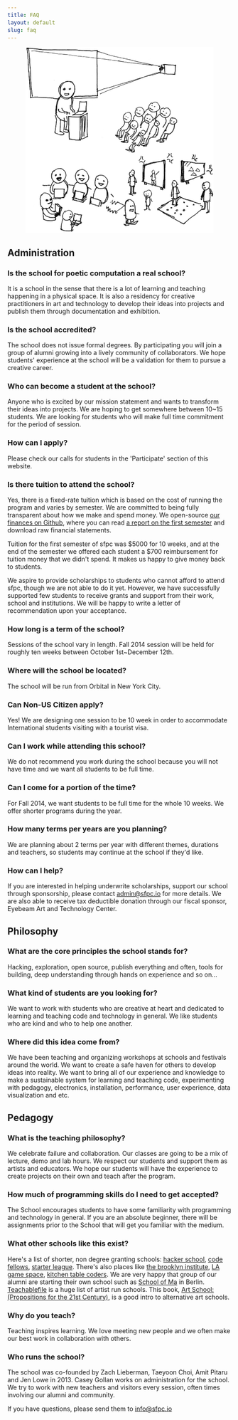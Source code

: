 ```yaml
---
title: FAQ
layout: default
slug: faq
---
```

<figure class="pull-right">
	<img src="/img/press/sfpcstyle.jpg">
</figure>

## Administration

### Is the school for poetic computation a real school?

It is a school in the sense that there is a lot of learning and teaching happening in a physical space. It is also a residency for creative practitioners in art and technology to develop their ideas into projects and publish them through documentation and exhibition.

### Is the school accredited?

The school does not issue formal degrees. By participating you will join a group of alumni growing into a lively community of collaborators. We hope students' experience at the school will be a validation for them to pursue a creative career.

### Who can become a student at the school?

Anyone who is excited by our mission statement and wants to transform their ideas into projects. We are hoping to get somewhere between 10~15 students. We are looking for students who will make full time commitment for the period of session.

### How can I apply?

Please check our calls for students in the 'Participate' section of this website.

### Is there tuition to attend the school?

Yes, there is a fixed-rate tuition which is based on the cost of running the program and varies by semester.
We are committed to being fully transparent about how we make and spend money. We open-source <a target="_blank" href="https://github.com/SFPC/finance-and-administration">our finances on Github</a>, where you can read <a href="">a report on the first semester</a> and download raw financial statements.

Tuition for the first semester of sfpc was $5000 for 10 weeks, and at the end of the semester we offered each student a $700 reimbursement for tuition money that we didn't spend. It makes us happy to give money back to students.

We aspire to provide scholarships to students who cannot afford to attend sfpc, though we are not able to do it yet. However, we have successfully supported few students to receive grants and support from their work, school and institutions. We will be happy to write a letter of recommendation upon your acceptance. 

### How long is a term of the school?

Sessions of the school vary in length. Fall 2014 session will be held for roughly ten weeks between October 1st~December 12th.

### Where will the school be located?

The school will be run from Orbital in New York City.

### Can Non-US Citizen apply?

Yes! We are designing one session to be 10 week in order to accommodate International students visiting with a tourist visa.

### Can I work while attending this school?

We do not recommend you work during the school because you will not have time and we want all students to be full time.

### Can I come for a portion of the time?

For Fall 2014, we want students to be full time for the whole 10 weeks. We offer shorter programs during the year.

### How many terms per years are you planning?

We are planning about 2 terms per year with different themes, durations and teachers, so students may continue at the school if they'd like.

### How can I help?

If you are interested in helping underwrite scholarships, support our school through sponsorship, please contact admin@sfpc.io for more details. We are also able to receive tax deductible donation through our fiscal sponsor, Eyebeam Art and Technology Center.

## Philosophy

### What are the core principles the school stands for?

Hacking, exploration, open source, publish everything and often, tools for building, deep understanding through hands on experience and so on…

### What kind of students are you looking for?

We want to work with students who are creative at heart and dedicated to learning and teaching code and technology in general. We like students who are kind and who to help one another.

### Where did this idea come from?

We have been teaching and organizing workshops at schools and festivals around the world. We want to create a safe haven for others to develop ideas into reality. We want to bring all of our experience and knowledge to make a sustainable system for learning and teaching code, experimenting with pedagogy, electronics, installation, performance, user experience, data visualization and etc.

## Pedagogy

### What is the teaching philosophy?

We celebrate failure and collaboration. Our classes are going to be a mix of lecture, demo and lab hours. We respect our students and support them as artists and educators. We hope our students will have the experience to create projects on their own and teach after the program.

### How much of programming skills do I need to get accepted?

The School encourages students to have some familiarity with programming and technology in general. If you are an absolute beginner, there will be assignments prior to the School that will get you familiar with the medium.

### What other schools like this exist?

Here's a list of shorter, non degree granting schools: <a target="" href="https://www.hackerschool.com/">hacker school</a>, <a target="_blank" href="http://www.codefellows.org/">code fellows</a>, <a target="_blank" href="http://www.starterleague.com/">starter league</a>. There's also places like <a target="_blank" href="http://thebrooklyninstitute.com/">the brooklyn institute</a>, <a target="_blank" href="http://lagamespace.org/">LA game space</a>, <a target="_blank" href="http://kitchentablecoders.com/">kitchen table coders</a>. We are very happy that group of our alumni are starting their own school such as <a target="_blank" href="http://schoolofma.org/">School of Ma</a> in Berlin. <a target="_blank" href="http://www.teachablefile.org">Teachablefile</a> is a huge list of artist run schools. This book, <a target="_blank" href="http://www.amazon.com/Art-School-Propositions-21st-Century/dp/0262134934">Art School: (Propositions for the 21st Century)</a>, is a good intro to alternative art schools.

### Why do you teach?

Teaching inspires learning. We love meeting new people and we often make our best work in collaboration with others.


### Who runs the school?

The school was co-founded by Zach Lieberman, Taeyoon Choi, Amit Pitaru and Jen Lowe in 2013. Casey Gollan works on administration for the school. We try to work with new teachers and visitors every session, often times involving our alumni and community.  

If you have questions, please send them to info@sfpc.io
